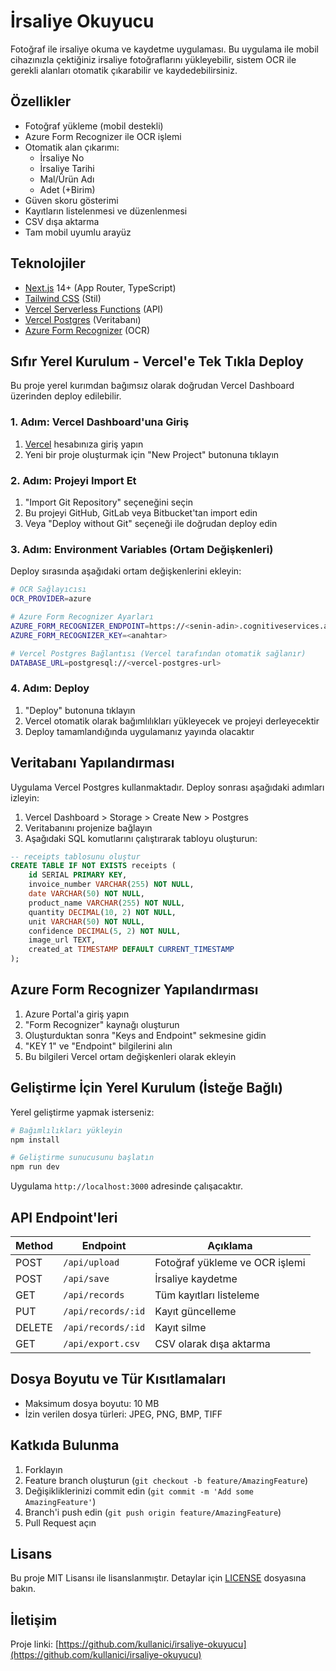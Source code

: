 # İrsaliye Okuyucu

Fotoğraf ile irsaliye okuma ve kaydetme uygulaması. Bu uygulama ile mobil cihazınızla çektiğiniz irsaliye fotoğraflarını yükleyebilir, sistem OCR ile gerekli alanları otomatik çıkarabilir ve kaydedebilirsiniz.

## Özellikler

- Fotoğraf yükleme (mobil destekli)
- Azure Form Recognizer ile OCR işlemi
- Otomatik alan çıkarımı:
  - İrsaliye No
  - İrsaliye Tarihi
  - Mal/Ürün Adı
  - Adet (+Birim)
- Güven skoru gösterimi
- Kayıtların listelenmesi ve düzenlenmesi
- CSV dışa aktarma
- Tam mobil uyumlu arayüz

## Teknolojiler

- [Next.js](https://nextjs.org/) 14+ (App Router, TypeScript)
- [Tailwind CSS](https://tailwindcss.com/) (Stil)
- [Vercel Serverless Functions](https://vercel.com/docs/concepts/functions/serverless-functions) (API)
- [Vercel Postgres](https://vercel.com/docs/storage/vercel-postgres) (Veritabanı)
- [Azure Form Recognizer](https://azure.microsoft.com/en-us/services/form-recognizer/) (OCR)

## Sıfır Yerel Kurulum - Vercel'e Tek Tıkla Deploy

Bu proje yerel kurımdan bağımsız olarak doğrudan Vercel Dashboard üzerinden deploy edilebilir.

### 1. Adım: Vercel Dashboard'una Giriş

1. [Vercel](https://vercel.com/) hesabınıza giriş yapın
2. Yeni bir proje oluşturmak için "New Project" butonuna tıklayın

### 2. Adım: Projeyi Import Et

1. "Import Git Repository" seçeneğini seçin
2. Bu projeyi GitHub, GitLab veya Bitbucket'tan import edin
3. Veya "Deploy without Git" seçeneği ile doğrudan deploy edin

### 3. Adım: Environment Variables (Ortam Değişkenleri)

Deploy sırasında aşağıdaki ortam değişkenlerini ekleyin:

```bash
# OCR Sağlayıcısı
OCR_PROVIDER=azure

# Azure Form Recognizer Ayarları
AZURE_FORM_RECOGNIZER_ENDPOINT=https://<senin-adin>.cognitiveservices.azure.com/
AZURE_FORM_RECOGNIZER_KEY=<anahtar>

# Vercel Postgres Bağlantısı (Vercel tarafından otomatik sağlanır)
DATABASE_URL=postgresql://<vercel-postgres-url>
```

### 4. Adım: Deploy

1. "Deploy" butonuna tıklayın
2. Vercel otomatik olarak bağımlılıkları yükleyecek ve projeyi derleyecektir
3. Deploy tamamlandığında uygulamanız yayında olacaktır

## Veritabanı Yapılandırması

Uygulama Vercel Postgres kullanmaktadır. Deploy sonrası aşağıdaki adımları izleyin:

1. Vercel Dashboard > Storage > Create New > Postgres
2. Veritabanını projenize bağlayın
3. Aşağıdaki SQL komutlarını çalıştırarak tabloyu oluşturun:

```sql
-- receipts tablosunu oluştur
CREATE TABLE IF NOT EXISTS receipts (
    id SERIAL PRIMARY KEY,
    invoice_number VARCHAR(255) NOT NULL,
    date VARCHAR(50) NOT NULL,
    product_name VARCHAR(255) NOT NULL,
    quantity DECIMAL(10, 2) NOT NULL,
    unit VARCHAR(50) NOT NULL,
    confidence DECIMAL(5, 2) NOT NULL,
    image_url TEXT,
    created_at TIMESTAMP DEFAULT CURRENT_TIMESTAMP
);
```

## Azure Form Recognizer Yapılandırması

1. Azure Portal'a giriş yapın
2. "Form Recognizer" kaynağı oluşturun
3. Oluşturduktan sonra "Keys and Endpoint" sekmesine gidin
4. "KEY 1" ve "Endpoint" bilgilerini alın
5. Bu bilgileri Vercel ortam değişkenleri olarak ekleyin

## Geliştirme İçin Yerel Kurulum (İsteğe Bağlı)

Yerel geliştirme yapmak isterseniz:

```bash
# Bağımlılıkları yükleyin
npm install

# Geliştirme sunucusunu başlatın
npm run dev
```

Uygulama `http://localhost:3000` adresinde çalışacaktır.

## API Endpoint'leri

| Method | Endpoint | Açıklama |
|--------|----------|----------|
| POST | `/api/upload` | Fotoğraf yükleme ve OCR işlemi |
| POST | `/api/save` | İrsaliye kaydetme |
| GET | `/api/records` | Tüm kayıtları listeleme |
| PUT | `/api/records/:id` | Kayıt güncelleme |
| DELETE | `/api/records/:id` | Kayıt silme |
| GET | `/api/export.csv` | CSV olarak dışa aktarma |

## Dosya Boyutu ve Tür Kısıtlamaları

- Maksimum dosya boyutu: 10 MB
- İzin verilen dosya türleri: JPEG, PNG, BMP, TIFF

## Katkıda Bulunma

1. Forklayın
2. Feature branch oluşturun (`git checkout -b feature/AmazingFeature`)
3. Değişikliklerinizi commit edin (`git commit -m 'Add some AmazingFeature'`)
4. Branch'i push edin (`git push origin feature/AmazingFeature`)
5. Pull Request açın

## Lisans

Bu proje MIT Lisansı ile lisanslanmıştır. Detaylar için [LICENSE](LICENSE) dosyasına bakın.

## İletişim

Proje linki: [https://github.com/kullanici/irsaliye-okuyucu](https://github.com/kullanici/irsaliye-okuyucu)